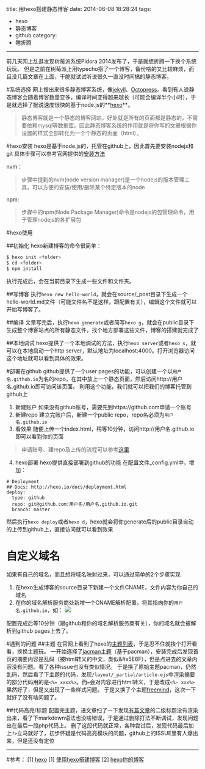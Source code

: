 title: 用hexo搭建静态博客
date: 2014-06-08 18:28:24
tags: 
- hexo 
- 静态博客 
- github
category: 
- 瞎折腾
---

前几天网上乱逛发现树莓派系统Pidora 2014发布了，于是就想折腾一下换个系统玩玩。
但是之前在树莓派上用typecho搭了一个博客，备份啥的又比较麻烦，而且没几篇文章在上面，干脆就试试听说很久一直没时间搞的静态博客。

<!--more-->
#系统选择
网上搜出来很多静态博客系统，像[jekyll](http://jekyllcn.com/)、[Octopress](www.octopress.org/)。看到有人说静态博客会随着博客数量变多，编译时间变得越来越长（可能会编译半个小时），于是就选择了据说速度很快的基于node.js的**[hexo](http://hexo.io)**。
> 静态博客就是一个静态的博客网站，好处就是所有的页面都是静态的，不需要依赖mysql等数据库。因此静态博客系统的作用就是将你写的文章根据你设置的样式全部转化为一个个静态的页面（html）。

#hexo安装
hexo是基于node.js的，托管在github上，因此首先要安装nodejs和git
具体步骤可以参考官网提供的[安装方法](http://jekyllcn.com/docs/index.html)

nvm：
>步骤中提到的nvm(node version manager)是一个nodejs的版本管理工具，可以方便的安装/使用/删除某个特定版本的node

npm:
>步骤中的npm(Node Package Manager)命令是nodejs的包管理命令，用于管理nodejs的各扩展包

#hexo使用

##初始化
hexo新建博客的命令很简单：
``` bash
$ hexo init <folder>
$ cd <folder>
$ npm install
```
执行完成后，会在当前目录下生成一些文件和文件夹。

##写博客
执行`hexo new hello-world`，就会在source/_post目录下生成一个hello-world.md文件（可能文件名不是这样，跟配置有关），编辑这个文件就可以开始写博客了。

##编译
文章写完后，执行`hexo generate`或者简写`hexo g`，就会在public目录下生成整个博客站点的所有静态文件。找个地方部署这些文件，博客的搭建就完成了

##本地调试
hexo提供了一个本地调试的方法，执行`hexo server`或者`hexo s`，就可以在本地启动一个http server，默认地址为localhost:4000。打开浏览器访问这个地址就可以看到具体的效果。

#部署在github
github提供了一个user pages的功能，可以创建一个以`用户名.github.io`为名的repo，在其中放上一个静态页面，然后访问http://用户名.github.io即可访问该页面。
利用这个功能，我们就可以把我们的博客托管到github上

1. 新建账户
如果没有github账号，需要先到https://github.com申请一个账号
2. 新建repo
建立完账户后，新建一个public repo，repo名必须为`用户名.github.io`
3. 看效果
随便上传一个index.html，稍等10分钟，访问http://用户名.github.io即可以看到你的页面
> 申请账号、建repo及上传的流程可以参考[这里](http://www.cnblogs.com/flyher/p/3361140.html)
4. hexo部署
hexo提供直接部署到github的功能
在配置文件_config.yml中，增加：
```
# Deployment
## Docs: http://hexo.io/docs/deployment.html
deploy:
  type: github
  repo: git@github.com:用户名/用户名.github.io.git
  branch: master
```
然后执行`hexo deploy`或者`hexo d`，hexo就会将你generate后的public目录自动的上传到github上，直接访问就可以看到效果

# 自定义域名
如果有自己的域名，而且想将域名映射过来，可以通过简单的2个步骤实现
1. 在hexo生成博客的source目录下新建一个文件CNAME，文件内容为你自己的域名
2. 在你的域名解析服务商处新增一个CNAME解析配置，将其指向你的`用户名.github.io`，如：
![](/images/dnsdop-config.png)

配置完成后等10分钟（跟github和你的域名解析服务商有关），你的域名就会被解析到github pages上去了。

#遇到的问题
##主题
在官网上看到了hexo的[主题列表](https://github.com/tommy351/hexo/wiki/Themes)，于是忍不住就挨个打开看看，换换主题玩。
一开始选择了[jacman主题](https://github.com/wuchong/jacman)（基于pacman），安装完成后发现首页的摘要内容是乱码（被html转义的中文，类似&#x5E6F），但是点进去的文章内容没有问题。看了各种issue也没有类似情况。
于是换了原始主题pacman，仍然乱码，然后看了下主题的代码，发现`/layout/_partial/article.ejs`中渲染摘要的部分代码用的是`<%= xxxx%>`。而`=`会对内容进行html转义，于是改成`<%- xxx%>`果然好了，但是又出现了一些样式问题。
于是又换了个主题[freemind](https://github.com/wzpan/hexo-theme-freemind)，这次一下就好了没有啥问题了。

##代码高亮/标题
配置完主题，进文章扫了一下发现[有篇文章](/2014/02/26/php-magic-method-call-and-callStatic/)的二级标题没有渲染出来，看了下markdown语法也没啥错误，于是通过删除打法不断调试，发现问题出在最后一段php代码上。
删了这段代码就正常，各种尝试后，发现代码最后加上`?>`立马就好了，初步怀疑是代码高亮模块的问题，github上的ISSUE里有人爆出来，但是还没有定位

---
#参考：
[1] [hexo](http://hexo.io)
[1] [使用hexo搭建博客](http://yangjian.me/workspace/building-blog-with-hexo/)
[2] [hexo你的博客](http://ibruce.info/2013/11/22/hexo-your-blog/)



